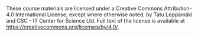 These course materials are licensed under a Creative Commons Attribution- 4.0 International License, except where otherwise noted, by Tatu Leppämäki and CSC - IT Center for Science Ltd.
Full text of the license is available at <https://creativecommons.org/licenses/by/4.0/>.
